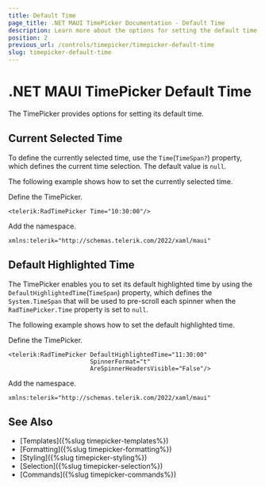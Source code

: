 ```yaml
---
title: Default Time
page_title: .NET MAUI TimePicker Documentation - Default Time
description: Learn more about the options for setting the default time of the Telerik UI for .NET MAUI TimePicker control.
position: 2
previous_url: /controls/timepicker/timepicker-default-time
slug: timepicker-default-time
---
```


# .NET MAUI TimePicker Default Time

The TimePicker provides options for setting its default time.

## Current Selected Time

To define the currently selected time, use the `Time`(`TimeSpan?`) property, which defines the current time selection. The default value is `null`.

The following example shows how to set the currently selected time.

Define the TimePicker.

```
<telerik:RadTimePicker Time="10:30:00"/>
```

Add the namespace.

```XAML
xmlns:telerik="http://schemas.telerik.com/2022/xaml/maui"
```

## Default Highlighted Time

The TimePicker enables you to set its default highlighted time by using the  `DefaultHighlightedTime`(`TimeSpan`) property, which defines the `System.TimeSpan` that will be used to pre-scroll each spinner when the `RadTimePicker.Time` property is set to `null`.

The following example shows how to set the default highlighted time.

Define the TimePicker.

```XAML
<telerik:RadTimePicker DefaultHighlightedTime="11:30:00"
                       SpinnerFormat="t"
                       AreSpinnerHeadersVisible="False"/>
```

Add the namespace.

```XAML
xmlns:telerik="http://schemas.telerik.com/2022/xaml/maui"
```
 

## See Also

- [Templates]({%slug timepicker-templates%})
- [Formatting]({%slug timepicker-formatting%})
- [Styling]({%slug timepicker-styling%})
- [Selection]({%slug timepicker-selection%})
- [Commands]({%slug timepicker-commands%})
